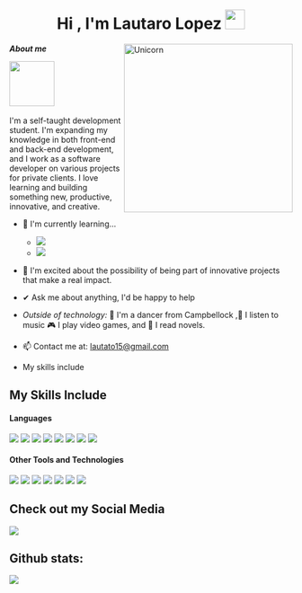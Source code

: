 <h1 align="center"><b>Hi , I'm Lautaro Lopez </b><img src="https://media.giphy.com/media/hvRJCLFzcasrR4ia7z/giphy.gif" width="35"></h1>
<!--  -->
<img align="right" width=300px alt="Unicorn" src="https://media4.giphy.com/media/v1.Y2lkPTc5MGI3NjExMmFtdGF5MnNsMG85d2hxc2ZnMzBrMnM1M3BpZndybHpucDlqemtyYyZlcD12MV9pbnRlcm5hbF9naWZfYnlfaWQmY3Q9cw/11EcsZWIcV4q2I/200w.webp" />

***About me***

<img  src="https://media2.giphy.com/media/v1.Y2lkPTc5MGI3NjExaGJtb3dlOG5xMmNrb3g5OGsybzN4cGdpaDB0aTYyb2p6ZmlhOXA0cyZlcD12MV9pbnRlcm5hbF9naWZfYnlfaWQmY3Q9cw/iJsjsm6dhNPiQBvztq/giphy.webp" width="80px">&nbsp;

I'm a self-taught development student. I'm expanding my knowledge in both front-end and back-end development, and I work as a software developer on various projects for private clients. I love learning and building something new, productive, innovative, and creative.

- 🌱 I'm currently learning...
  -   <img src="https://img.shields.io/badge/typescript-%23007ACC.svg?style=for-the-badge&logo=typescript&logoColor=white">
  -  <img src="https://img.shields.io/badge/strapi-%232E7EEA.svg?style=for-the-badge&logo=strapi&logoColor=white">

- 🚀 I'm excited about the possibility of being part of innovative projects that make a real impact.
- ✔ Ask me about anything, I'd be happy to help
- *Outside of technology:* 💜 I'm a dancer from Campbellock ,🎵 I listen to music 🎮 I play video games, and 📖 I read novels.
- 📫 Contact me at: lautato15@gmail.com

- My skills include

## My Skills Include

<h4> Languages </h4>
<span> 
  <img src="https://img.shields.io/badge/HTML5-E34F26?style=for-the-badge&logo=html5&logoColor=white">
  <img src="https://img.shields.io/badge/CSS3-1572B6?style=for-the-badge&logo=css3&logoColor=white">
  <img src="https://img.shields.io/badge/JavaScript-F7DF1E?style=for-the-badge&logo=javascript&logoColor=black">
  <img src="https://img.shields.io/badge/node.js-6DA55F?style=for-the-badge&logo=node.js&logoColor=white">
  <img src="https://img.shields.io/badge/redux-%23593d88.svg?style=for-the-badge&logo=redux&logoColor=white">
  <img src="https://img.shields.io/badge/vite-%23646CFF.svg?style=for-the-badge&logo=vite&logoColor=white">
  <img src="https://img.shields.io/badge/tailwindcss-%2338B2AC.svg?style=for-the-badge&logo=tailwind-css&logoColor=white">
   <img src="https://img.shields.io/badge/vercel-%23000000.svg?style=for-the-badge&logo=vercel&logoColor=white">

 


</span>


<h4> Other Tools and Technologies </h4>
<span>
  <img src="https://img.shields.io/badge/Supabase-3ECF8E?style=for-the-badge&logo=supabase&logoColor=white">
  <img src="https://img.shields.io/badge/Git-F05032?style=for-the-badge&logo=git&logoColor=white">
  <img src="https://img.shields.io/badge/firebase-a08021?style=for-the-badge&logo=firebase&logoColor=ffcd34">
  <img src="https://img.shields.io/badge/MySQL-00000F?style=for-the-badge&logo=mysql&logoColor=white">
  <img src="https://img.shields.io/badge/MongoDB-%234ea94b.svg?style=for-the-badge&logo=mongodb&logoColor=white">
  <img src="https://img.shields.io/badge/Sequelize-52B0E7?style=for-the-badge&logo=Sequelize&logoColor=white">
  <img src="https://img.shields.io/badge/Notion-%23000000.svg?style=for-the-badge&logo=notion&logoColor=white">





</span>

## Check out my Social Media

<a href= "https://www.instagram.com/lautato15/?hl=es">
    <img src="https://img.shields.io/badge/Instagram-%23E4405F.svg?style=for-the-badge&logo=Instagram&logoColor=white">
</a>


<h2>Github stats:</h2> 


[![](https://github-readme-streak-stats.herokuapp.com/?user=lautato15&theme=material-palenight)](https://github.com/lautato15)
</div>
